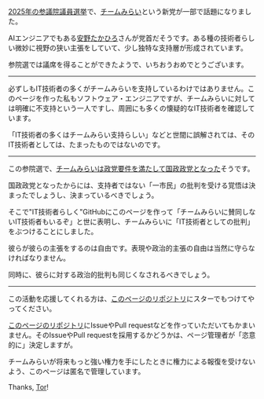 [2025年の参議院議員選挙](https://sangiin.go2senkyo.com/2025)で、[チームみらい](https://team-mir.ai/)という新党が一部で話題になりました。

AIエンジニアでもある[安野たかひろ](https://takahiroanno.com)さんが党首だそうです。ある種の技術者らしい微妙に視野の狭い主張をしていて、少し独特な支持層が形成されています。

参院選では議席を得ることができたようで、いちおうおめでとうございます。

----

必ずしもIT技術者の多くがチームみらいを支持しているわけではありません。このページを作った私もソフトウェア・エンジニアですが、チームみらいに対しては明確に不支持という一人ですし、周囲にも多くの懐疑的なIT技術者を確認しています。

「IT技術者の多くはチームみらい支持らしい」などと世間に誤解されては、そのIT技術者としては、たまったものではないのです。

----

この参院選で、[チームみらいは政党要件を満たして国政政党となった](https://x.com/team_mirai_jp/status/1947086045478318255)そうです。

国政政党となったからには、支持者ではない「一市民」の批判を受ける覚悟は決まったでしょうし、決まっているべきでしょう。

そこで"IT技術者らしく"GitHubにこのページを作って「チームみらいに賛同しないIT技術者もいるぞ」と世に表明し、チームみらいに「IT技術者としての批判」をぶつけることにしました。

彼らが彼らの主張をするのは自由です。表現や政治的主張の自由は当然に守らなければなりません。

同時に、彼らに対する政治的批判も同じくなされるべきでしょう。

----

この活動を応援してくれる方は、[このページのリポジトリ](https://github.com/dystopia-mirai/dystopia-mirai.github.io)にスターでもつけてやってください。

[このページのリポジトリ](https://github.com/dystopia-mirai/dystopia-mirai.github.io)にIssueやPull requestなどを作っていただいてもかまいません。そのIssueやPull requestを採用するかどうかは、ページ管理者が「恣意的に」決定しますが。

チームみらいが将来もっと強い権力を手にしたときに権力による報復を受けないよう、このページは匿名で管理しています。

Thanks, [Tor](https://www.torproject.org/)!
